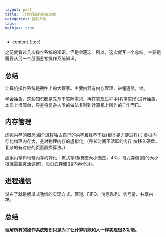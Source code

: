 ```yaml
---
layout: post
title:  计算机操作系统总结
categories: 操作系统
tags:  
mathjax: true
---
```


* content
{:toc}

之前就看过几次操作系统的知识，但是会遗忘。所以，这次就写一个总结。主要是需要从另一个层面思考操作系统知识。





## 总结

计算机操作系统是硬件上的大管家。主要内容有内存管理、进程通信，锁。

学会抽象，这些知识都是先基于实际需求，再在实现过程中(程序实现)进行抽象，本质上很简单，只是将复杂人类的做法复制到计算机上所作的工作而已。

## 内存管理

虚拟内存的概念:每个进程独占自己的内存且互不干扰(根本是方便进程)；虚拟内存比物理内存大，是对物理内存的虚拟化。(将长时间不活跃的内存
块移入硬盘，复杂的有对应的页面置换算法。)

虚拟内存和物理内存的转化：页式存储(页面大小固定，4K)，段式存储(段的大小根据需要灵活调整)，段页式存储(段内再分页)。

## 进程通信

说白了就是傻瓜式通信的实现方式。管道、FIFO、消息队列、信号量、共享内存。

## 总结

**理解所有的操作系统知识只是为了让计算机能和人一样实现很多功能。**
